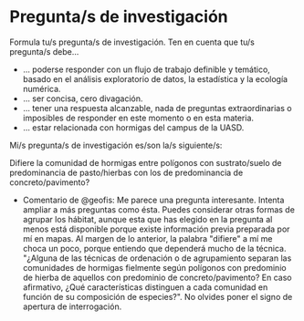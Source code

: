 # Pregunta/s de investigación

Formula tu/s pregunta/s de investigación. Ten en cuenta que tu/s pregunta/s debe...

* ... poderse responder con un flujo de trabajo definible y temático, basado en el análisis exploratorio de datos, la estadística y la ecología numérica.
* ... ser concisa, cero divagación.
* ... tener una respuesta alcanzable, nada de preguntas extraordinarias o imposibles de responder en este momento o en esta materia.
* ... estar relacionada con hormigas del campus de la UASD.

Mi/s pregunta/s de investigación es/son la/s siguiente/s:

Difiere la comunidad de hormigas entre polígonos con sustrato/suelo de predominancia de pasto/hierbas con los de predominancia de concreto/pavimento?

* Comentario de @geofis: Me parece una pregunta interesante. Intenta ampliar a más preguntas como ésta. Puedes considerar otras formas de agrupar los hábitat, aunque esta que has elegido en la pregunta al menos está disponible porque existe información previa preparada por mí en mapas. Al margen de lo anterior, la palabra "difiere" a mí me choca un poco, porque entiendo que dependerá mucho de la técnica. "¿Alguna de las técnicas de ordenación o de agrupamiento separan las comunidades de hormigas fielmente según polígonos con predominio de hierba de aquellos con predominio de concreto/pavimento? En caso afirmativo, ¿Qué características distinguen a cada comunidad en función de su composición de especies?". No olvides poner el signo de apertura de interrogación.